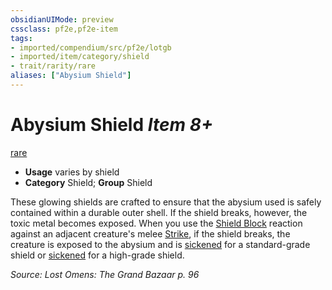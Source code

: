 ```yaml
---
obsidianUIMode: preview
cssclass: pf2e,pf2e-item
tags:
- imported/compendium/src/pf2e/lotgb
- imported/item/category/shield
- trait/rarity/rare
aliases: ["Abysium Shield"]
---
```

# Abysium Shield *Item 8+*  
[rare](rare.md)  

- **Usage** varies by shield
- **Category** Shield; **Group** Shield 

These glowing shields are crafted to ensure that the abysium used is safely contained within a durable outer shell. If the shield breaks, however, the toxic metal becomes exposed. When you use the [Shield Block](../../feats/shield-block.md) reaction against an adjacent creature's melee [Strike](strike.md), if the shield breaks, the creature is exposed to the abysium and is [sickened](conditions.md#Sickened) for a standard-grade shield or [sickened](conditions.md#Sickened) for a high-grade shield.

*Source: Lost Omens: The Grand Bazaar p. 96*